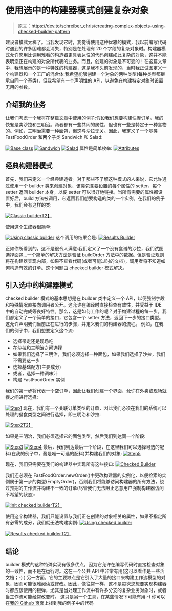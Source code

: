 # 使用选中的构建器模式创建复杂对象

> 原文：<https://dev.to/schreiber_chris/creating-complex-objects-using-checked-builder-pattern>

建设者模式太棒了。当我发现它时，我觉得使用这种优雅的模式，我以前编写代码时遇到的许多困难都会消失，特别是在处理有 20 个字段的复杂对象时。构建器模式允许您用比调用难看的构造器更具表达性的代码创建如此复杂的对象，这并不能表明您正在构建的对象所代表的业务。而且，创建的对象是不可变的！在这篇文章中，我想展示的是一种特殊的构建器，这是我不久前发现的，当时我正试图定义一个构建器和一个工厂的混合体:我希望能够创建一个对象的两种类型(每种类型都继承自同一个基类)，但我希望有一个声明性的 API，以避免在构建特定对象时设置无用的参数。

## 介绍我的业务

让我们考虑一个我将在整篇文章中使用的例子:假设我们想要构建快餐订单。我的快餐是卖沙拉和三明治。两者都有一些共同的属性，但也有一些是特定于一种食物的。例如，三明治需要一种面包，但这与沙拉无关。因此，我定义了一个基类 FastFoodOrder 和两个子类 Sandwich 和 Salad:

[![Base class](img/cad034214e1e4dde781216798d5cb3ce.png)](https://res.cloudinary.com/practicaldev/image/fetch/s--skm8PZBh--/c_limit%2Cf_auto%2Cfl_progressive%2Cq_auto%2Cw_880/https://www.christopheschreiber.fr/blog/wp-content/uploads/2017/07/model-2.png)
[![Sandwich](img/4e61c6d041ce5870400bf05fa2ae3096.png)](https://res.cloudinary.com/practicaldev/image/fetch/s--vtCXeZqh--/c_limit%2Cf_auto%2Cfl_progressive%2Cq_auto%2Cw_880/https://www.christopheschreiber.fr/blog/wp-content/uploads/2017/07/sandwich.png)
[![Salad](img/a3efb5ee20be1e5d9c9a6b7a0d55ad19.png)](https://res.cloudinary.com/practicaldev/image/fetch/s--I92GFw-O--/c_limit%2Cf_auto%2Cfl_progressive%2Cq_auto%2Cw_880/https://www.christopheschreiber.fr/blog/wp-content/uploads/2017/07/salad.png)
属性是简单枚举:
[![Attributes](img/eadcfce8e324241be8fcd44d5851ddf4.png)](https://res.cloudinary.com/practicaldev/image/fetch/s--E_xuPySX--/c_limit%2Cf_auto%2Cfl_progressive%2Cq_auto%2Cw_880/https://www.christopheschreiber.fr/blog/wp-content/uploads/2017/07/model2-1.png)

## 经典构建器模式

首先，我们来定义一个经典建造者。对于那些不了解这种模式的人来说，它允许通过使用一个 builder 类来创建对象，该类包含要设置的每个属性的 setter，每个 setter 返回 builder 本身，以便 setter 可以很好地链接。当所有需要的属性都设置好后，build 方法被调用，它返回我们想要构造的类的一个实例。在我们的例子中，我们会有这样的类:

[![Classic builder](img/bf2364e1aa6950fde2e0d7ab55ba7052.png)T2】](https://res.cloudinary.com/practicaldev/image/fetch/s--gD5lGmE9--/c_limit%2Cf_auto%2Cfl_progressive%2Cq_auto%2Cw_880/https://www.christopheschreiber.fr/blog/wp-content/uploads/2017/07/builder-3.png)

使用这个生成器很简单:

[![Using classic builder](img/eb3baa10d4371f69e557e332a1dbf764.png)](https://res.cloudinary.com/practicaldev/image/fetch/s--pSlE54DG--/c_limit%2Cf_auto%2Cfl_progressive%2Cq_auto%2Cw_880/https://www.christopheschreiber.fr/blog/wp-content/uploads/2017/07/using-builder.png) 
这个调用的结果会是:
[![Results Builder](img/116fac709dd2a238078e2042c3b48cb8.png)](https://res.cloudinary.com/practicaldev/image/fetch/s--wUbwh5q6--/c_limit%2Cf_auto%2Cfl_progressive%2Cq_auto%2Cw_880/https://www.christopheschreiber.fr/blog/wp-content/uploads/2017/07/results-builder-1.png)

正如你所看到的，这不是很令人满意:我们定义了一个没有食谱的沙拉，我们试图选择面包...一个简单的解决方法是验证 buildOrder 方法中的数据。但是验证规则将在构建器实现内部，如果不查看代码(或者可能过时的文档)，调用者将不知道如何构造有效的订单。这个问题由 checked builder 模式解决。

## 引入选中的构建器模式

checked builder 模式的基本思想是在 builder 类中定义一个 API，以便强制字段和特殊情况直接向调用者公开。这允许在编译时直接检查有效性，并受益于 IDE 中的自动完成等良好特性。那么，这是如何工作的呢？对于构建过程的每一步，我们都定义了一个简单的接口，它包含一个 setter 方法，返回下一步的接口类型。这允许声明我们当前正在进行的步骤，并定义我们的构建器的流程。
例如，在我们的例子中，我们想要定义这个流:

*   选择带走还是现场吃
*   在沙拉和三明治之间选择
*   如果我们选择了三明治，我们必须选择一种面包，如果我们选择了沙拉，我们不需要这一步
*   选择基础配方(主要成分)
*   或者，选择一种调味汁
*   构建 FastFoodOrder 实例

我们的第一步将代表一个空订单，因此让我们创建一个界面，允许在外卖或现场就餐之间进行选择:

[![Step1](img/a4ef8ecaa5c5293e534f75aa16a8fa22.png)](https://res.cloudinary.com/practicaldev/image/fetch/s--c8fjBN_Q--/c_limit%2Cf_auto%2Cfl_progressive%2Cq_auto%2Cw_880/https://www.christopheschreiber.fr/blog/wp-content/uploads/2017/07/step1.png) 
现在，我们有一个关联订单类型的订单，因此我们必须在我们的系统可以处理的餐食类型之间进行选择，即三明治和沙拉:

[![Step2](img/c21c18d2821e1838952f2ee8bc0ed8b0.png)T2】](https://res.cloudinary.com/practicaldev/image/fetch/s--tMSJV4Uv--/c_limit%2Cf_auto%2Cfl_progressive%2Cq_auto%2Cw_880/https://www.christopheschreiber.fr/blog/wp-content/uploads/2017/07/step2-1.png)

如果是三明治，我们必须选择它的面包类型，然后我们到达同一个阶段:

[![Step3](img/d08a85853eb5660d917cf96b46e80646.png)](https://res.cloudinary.com/practicaldev/image/fetch/s--fsg-98Nv--/c_limit%2Cf_auto%2Cfl_progressive%2Cq_auto%2Cw_880/https://www.christopheschreiber.fr/blog/wp-content/uploads/2017/07/sandwich-order.png) 
[![Step4](img/6da3d45f569e2501a8f6a0dbbd792734.png)](https://res.cloudinary.com/practicaldev/image/fetch/s--aILM3xjn--/c_limit%2Cf_auto%2Cfl_progressive%2Cq_auto%2Cw_880/https://www.christopheschreiber.fr/blog/wp-content/uploads/2017/07/choose-meal.png) 
最后，我们到达最后一个阶段，在这里我们可以选择可选的配料(在我的例子中，酱是唯一可选的配料)并构建我们的对象:
[![Step5](img/845bab44b099edefa5c4a7f972b2fbaf.png)](https://res.cloudinary.com/practicaldev/image/fetch/s--o5SWBLeX--/c_limit%2Cf_auto%2Cfl_progressive%2Cq_auto%2Cw_880/https://www.christopheschreiber.fr/blog/wp-content/uploads/2017/07/finalizer.png)

现在，我们只需要在我们的构建器中实现所有这些接口:
[![Checked Builder](img/d027dbcbd62c31202438542b4528a763.png)](https://res.cloudinary.com/practicaldev/image/fetch/s--ZOuDwjq8--/c_limit%2Cf_auto%2Cfl_progressive%2Cq_auto%2Cw_880/https://www.christopheschreiber.fr/blog/wp-content/uploads/2017/07/checked-builder.png)

我们还必须在 FastFoodOrder.newOrder()中更改构建器的实例化，以便检索的实例属于第一步的类型(EmptyOrder)，否则我们将能够访问构建器的所有方法，绕过预期的工作流并构建不一致的订单(尽管我们无法阻止恶意用户强制构建器访问不希望的状态):

[![Init checked builder](img/e559a87dba5f8da58e44b06241b79dd3.png)T2】](https://res.cloudinary.com/practicaldev/image/fetch/s--ZpOWW0Sb--/c_limit%2Cf_auto%2Cfl_progressive%2Cq_auto%2Cw_880/https://www.christopheschreiber.fr/blog/wp-content/uploads/2017/07/checked_builder_init-1.png)

使用这个构建器，我们只能设置与我们正在创建的对象相关的属性，如果不指定所有必需的成分，我们就无法构建实例:
[![Using checked builder](img/9db7e834c190df15deb3263c46e30d70.png)](https://res.cloudinary.com/practicaldev/image/fetch/s--zmpK_ZMX--/c_limit%2Cf_auto%2Cfl_progressive%2Cq_auto%2Cw_880/https://www.christopheschreiber.fr/blog/wp-content/uploads/2017/07/using-checked-builder.png)

[![Results checked builder](img/5bc06ef9760b0a822b3fa0dfa9da4c2b.png)T2】](https://res.cloudinary.com/practicaldev/image/fetch/s--Tm8qh5uZ--/c_limit%2Cf_auto%2Cfl_progressive%2Cq_auto%2Cw_880/https://www.christopheschreiber.fr/blog/wp-content/uploads/2017/07/results-checked-builder.png)

## 结论

builder 模式的这种特殊实现有很多优点，因为它允许在编写代码时直接检查对象的一致性，而不是在运行时。这在一个公共 API 中非常有用(这可以看作是一些活文档；-) )
另一方面，它的主要缺点是它引入了大量的接口来构建工作流模型的对象，因而可能很难阅读或修改。因此，像往常一样，这不是每次您想要实现构建器时都应该使用的银弹，尤其是当处理工作流中有许多分支的复杂业务对象时，或者当工作流可能经常改变时。
这只是另一个工具，在某些情况下可能有用:-)
你可以在[我的 Github 页面](https://github.com/ChristopheSchreiber/CheckedBuilderDemo)上找到我的例子中的代码